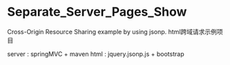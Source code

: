 # Separate_Server_Pages_Show
Cross-Origin Resource Sharing example by using jsonp.
html跨域请求示例项目

server : springMVC + maven
html : jquery.jsonp.js + bootstrap
